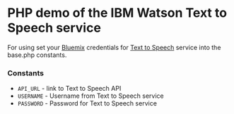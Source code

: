 # PHP demo of the IBM Watson Text to Speech service
For using set your [Bluemix](https://www.google.com.ua/url?sa=t&rct=j&q=&esrc=s&source=web&cd=1&cad=rja&uact=8&ved=0ahUKEwib353z9ZHQAhUJjiwKHUQaC4oQFggbMAA&url=https%3A%2F%2Fconsole.ng.bluemix.net%2F&usg=AFQjCNFLRWzUT34QaQZKbmqYXaHwVhV2Ag)
credentials for [Text to Speech](https://www.ibm.com/watson/developercloud/text-to-speech.html) service into the base.php constants.
### Constants
* `API_URL` - link to Text to Speech API
* `USERNAME` - Username from Text to Speech service
* `PASSWORD` - Password for Text to Speech service
